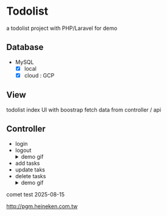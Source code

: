 # Todolist 
a todolist project with PHP/Laravel for demo
## Database 
- MySQL
    - [x] local
    - [x] cloud : GCP
## View
todolist index UI with boostrap
fetch data from controller / api 
## Controller 
- login 
- logout 
    <details>
    <summary> demo gif </summary>
    <pre><code>
    ![image](https://github.com/kiddchantw/todolistLaravelTest/blob/master/public/loginAndloginout.gif?raw=true)
    </code></pre>
    </details>
- add tasks 
- update taks
- delete tasks
    <details>
    <summary> demo gif </summary>
    </details>
comet test
2025-08-15

http://pgm.heineken.com.tw
